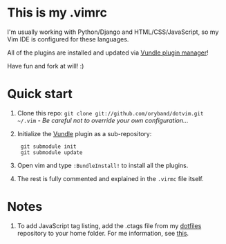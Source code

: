 # This is my .vimrc

I'm usually working with Python/Django and HTML/CSS/JavaScript, so my Vim IDE is configured for these languages.

All of the plugins are installed and updated via [Vundle plugin manager](http://github.com/gmarik/vundle)!

Have fun and fork at will! :)

# Quick start

1. Clone this repo: `git clone git://github.com/oryband/dotvim.git ~/.vim` - *Be careful not to override your own configuration...*
2. Initialize the [Vundle](http://github.com/gmarik/vundle) plugin as a sub-repository:

        git submodule init
        git submodule update

3. Open vim and type `:BundleInstall!` to install all the plugins.
4. The rest is fully commented and explained in the `.virmc` file itself.

# Notes

1. To add JavaScript tag listing, add the .ctags file from my [dotfiles](http://github.com/oryband/dotfiles) repository to your home folder. For me information, see [this](http://stackoverflow.com/questions/1790623/how-can-i-make-vims-taglist-plugin-show-useful-information-for-javascript/1792043#1792043).

